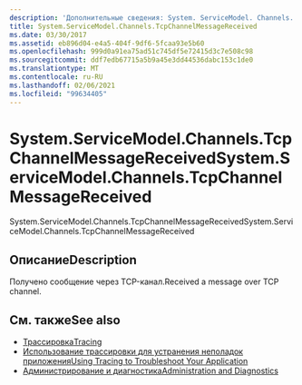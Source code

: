```yaml
---
description: 'Дополнительные сведения: System. ServiceModel. Channels. Ткпчаннелмессажерецеивед'
title: System.ServiceModel.Channels.TcpChannelMessageReceived
ms.date: 03/30/2017
ms.assetid: eb896d04-e4a5-404f-9df6-5fcaa93e5b60
ms.openlocfilehash: 999d0a91ea75ad51c745df5e72415d3c7e508c98
ms.sourcegitcommit: ddf7edb67715a5b9a45e3dd44536dabc153c1de0
ms.translationtype: MT
ms.contentlocale: ru-RU
ms.lasthandoff: 02/06/2021
ms.locfileid: "99634405"
---
```

# <a name="systemservicemodelchannelstcpchannelmessagereceived"></a><span data-ttu-id="09daf-103">System.ServiceModel.Channels.TcpChannelMessageReceived</span><span class="sxs-lookup"><span data-stu-id="09daf-103">System.ServiceModel.Channels.TcpChannelMessageReceived</span></span>

<span data-ttu-id="09daf-104">System.ServiceModel.Channels.TcpChannelMessageReceived</span><span class="sxs-lookup"><span data-stu-id="09daf-104">System.ServiceModel.Channels.TcpChannelMessageReceived</span></span>  
  
## <a name="description"></a><span data-ttu-id="09daf-105">Описание</span><span class="sxs-lookup"><span data-stu-id="09daf-105">Description</span></span>  

 <span data-ttu-id="09daf-106">Получено сообщение через TCP-канал.</span><span class="sxs-lookup"><span data-stu-id="09daf-106">Received a message over TCP channel.</span></span>  
  
## <a name="see-also"></a><span data-ttu-id="09daf-107">См. также</span><span class="sxs-lookup"><span data-stu-id="09daf-107">See also</span></span>

- [<span data-ttu-id="09daf-108">Трассировка</span><span class="sxs-lookup"><span data-stu-id="09daf-108">Tracing</span></span>](index.md)
- [<span data-ttu-id="09daf-109">Использование трассировки для устранения неполадок приложения</span><span class="sxs-lookup"><span data-stu-id="09daf-109">Using Tracing to Troubleshoot Your Application</span></span>](using-tracing-to-troubleshoot-your-application.md)
- [<span data-ttu-id="09daf-110">Администрирование и диагностика</span><span class="sxs-lookup"><span data-stu-id="09daf-110">Administration and Diagnostics</span></span>](../index.md)
